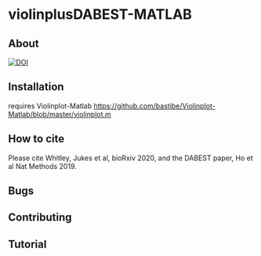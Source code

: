 # violinplusDABEST-MATLAB

## About
[![DOI](https://zenodo.org/badge/236943149.svg)](https://zenodo.org/badge/latestdoi/236943149)

## Installation
requires Violinplot-Matlab https://github.com/bastibe/Violinplot-Matlab/blob/master/violinplot.m

## How to cite
Please cite Whitley, Jukes et al, bioRxiv 2020, and the DABEST paper, Ho et al Nat Methods 2019.

## Bugs

## Contributing

## Tutorial




